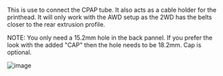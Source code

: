 This is use to connect the CPAP tube. It also acts as a cable holder for the printhead. It will only work with the AWD setup as the 2WD has the belts closer to the rear extrusion profile.

NOTE: You only need a 15.2mm hole in the back pannel. If you prefer the look with the added "CAP" then the hole needs to be 18.2mm. Cap is optional.

![image](https://user-images.githubusercontent.com/37383368/171492227-cab9c93a-9340-4d61-b377-5aa647629887.png)
